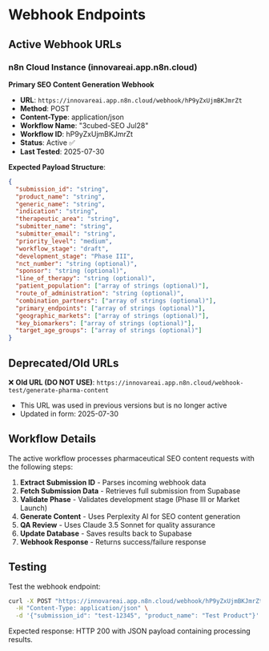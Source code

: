 # Webhook Endpoints

## Active Webhook URLs

### n8n Cloud Instance (innovareai.app.n8n.cloud)

**Primary SEO Content Generation Webhook**
- **URL**: `https://innovareai.app.n8n.cloud/webhook/hP9yZxUjmBKJmrZt`
- **Method**: POST
- **Content-Type**: application/json
- **Workflow Name**: "3cubed-SEO Jul28"
- **Workflow ID**: hP9yZxUjmBKJmrZt
- **Status**: Active ✅
- **Last Tested**: 2025-07-30

**Expected Payload Structure**:
```json
{
  "submission_id": "string",
  "product_name": "string",
  "generic_name": "string", 
  "indication": "string",
  "therapeutic_area": "string",
  "submitter_name": "string",
  "submitter_email": "string",
  "priority_level": "medium",
  "workflow_stage": "draft",
  "development_stage": "Phase III",
  "nct_number": "string (optional)",
  "sponsor": "string (optional)",
  "line_of_therapy": "string (optional)",
  "patient_population": ["array of strings (optional)"],
  "route_of_administration": "string (optional)",
  "combination_partners": ["array of strings (optional)"],
  "primary_endpoints": ["array of strings (optional)"],
  "geographic_markets": ["array of strings (optional)"],
  "key_biomarkers": ["array of strings (optional)"],
  "target_age_groups": ["array of strings (optional)"]
}
```

## Deprecated/Old URLs

❌ **Old URL (DO NOT USE)**: `https://innovareai.app.n8n.cloud/webhook-test/generate-pharma-content`
- This URL was used in previous versions but is no longer active
- Updated in form: 2025-07-30

## Workflow Details

The active workflow processes pharmaceutical SEO content requests with the following steps:
1. **Extract Submission ID** - Parses incoming webhook data
2. **Fetch Submission Data** - Retrieves full submission from Supabase
3. **Validate Phase** - Validates development stage (Phase III or Market Launch)
4. **Generate Content** - Uses Perplexity AI for SEO content generation
5. **QA Review** - Uses Claude 3.5 Sonnet for quality assurance
6. **Update Database** - Saves results back to Supabase
7. **Webhook Response** - Returns success/failure response

## Testing

Test the webhook endpoint:
```bash
curl -X POST "https://innovareai.app.n8n.cloud/webhook/hP9yZxUjmBKJmrZt" \
  -H "Content-Type: application/json" \
  -d '{"submission_id": "test-12345", "product_name": "Test Product"}'
```

Expected response: HTTP 200 with JSON payload containing processing results.